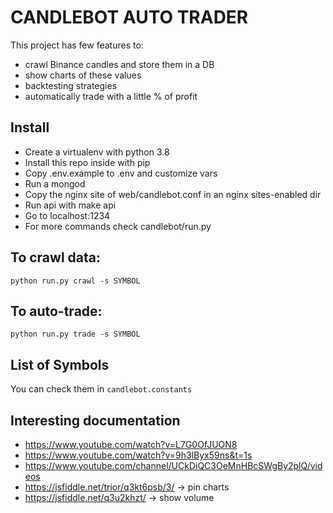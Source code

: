 # CANDLEBOT AUTO TRADER
This project has few features to:
- crawl Binance candles and store them in a DB
- show charts of these values
- backtesting strategies
- automatically trade with a little % of profit

## Install
- Create a virtualenv with python 3.8
- Install this repo inside with pip
- Copy .env.example to .env and customize vars
- Run a mongod
- Copy the nginx site of web/candlebot.conf in an nginx sites-enabled dir
- Run api with make api
- Go to localhost:1234
- For more commands check candlebot/run.py

## To crawl data:
```
python run.py crawl -s SYMBOL
```

## To auto-trade:
```
python run.py trade -s SYMBOL
```

## List of Symbols
You can check them in `candlebot.constants`

## Interesting documentation
- https://www.youtube.com/watch?v=L7G0OfJUON8
- https://www.youtube.com/watch?v=9h3lByx59ns&t=1s
- https://www.youtube.com/channel/UCkDiQC3OeMnHBcSWgBy2plQ/videos
- https://jsfiddle.net/trior/q3kt6psb/3/ -> pin charts
- https://jsfiddle.net/q3u2khzt/ -> show volume